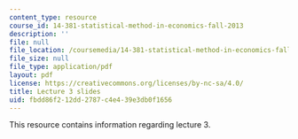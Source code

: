 ```yaml
---
content_type: resource
course_id: 14-381-statistical-method-in-economics-fall-2013
description: ''
file: null
file_location: /coursemedia/14-381-statistical-method-in-economics-fall-2013/fbdd86f212dd2787c4e439e3db0f1656_MIT14_381F13_lec3.pdf
file_size: null
file_type: application/pdf
layout: pdf
license: https://creativecommons.org/licenses/by-nc-sa/4.0/
title: Lecture 3 slides
uid: fbdd86f2-12dd-2787-c4e4-39e3db0f1656
---
```

This resource contains information regarding lecture 3.
